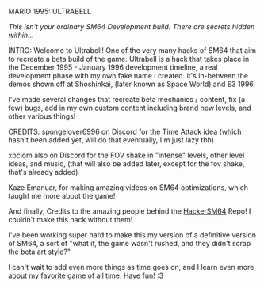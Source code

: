 MARIO 1995: ULTRABELL

*This isn't your ordinary SM64 Development build. There are secrets hidden within...*

INTRO:
Welcome to Ultrabell! One of the very many hacks of SM64 that aim to recreate a beta build of the game.
Ultrabell is a hack that takes place in the December 1995 - January 1996 development timeline, a real development phase with my own fake name I created.
it's in-between the demos shown off at Shoshinkai, (later known as Space World) and E3 1996.

I've made several changes that recreate beta mechanics / content, fix (a few) bugs, add in my own custom content including brand new levels, and other various things!

CREDITS:
spongelover6996 on Discord for the Time Attack idea (which hasn't been added yet, will do that eventually, I'm just lazy tbh)

xbciom also on Discord for the FOV shake in "intense" levels, other level ideas, and music, (that will also be added later, except for the fov shake, that's already added)

Kaze Emanuar, for making amazing videos on SM64 optimizations, which taught me more about the game!

And finally, Credits to the amazing people behind the [HackerSM64](https://github.com/HackerN64/HackerSM64) Repo! I couldn't make this hack without them!

I've been working super hard to make this my version of a definitive version of SM64, a sort of "what if, the game wasn't rushed, and they didn't scrap the beta art style?"

I can't wait to add even more things as time goes on, and I learn even more about my favorite game of all time.
Have fun! :3